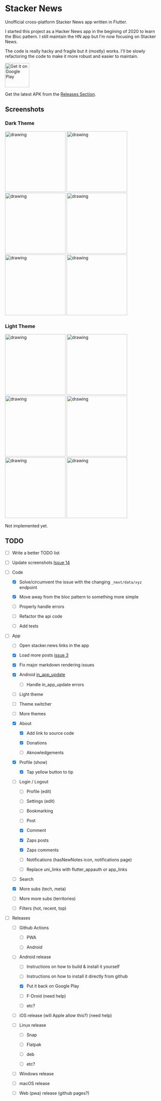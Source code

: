 # Stacker News

Unofficial cross-platform Stacker News app written in Flutter.

I started this project as a Hacker News app in the begining of 2020 to learn the Bloc pattern. I still maintain the HN app but I'm now focusing on Stacker News.

The code is really hacky and fragile but it (mostly) works. I'll be slowly refactoring the code to make it more robust and easier to maintain.

[<img src="https://play.google.com/intl/en_us/badges/images/generic/en-play-badge.png"
     alt="Get it on Google Play"
     height="80">](https://play.google.com/store/apps/details?id=news.stacker.app)

Get the latest APK from the [Releases Section](https://github.com/felipebueno/stacker_news/releases/latest).

## Screenshots

### Dark Theme

<p float="left">
  <img src="./screenshots/dark/top_dark1.jpg" alt="drawing" width="200"/>
  <img src="./screenshots/dark/bitcoin_dark1.jpg" alt="drawing" width="200"/>
  <img src="./screenshots/dark/nostr_dark1.jpg" alt="drawing" width="200"/>
  <img src="./screenshots/dark/jobs_dark1.jpg" alt="drawing" width="200"/>
  <img src="./screenshots/dark/comments_dark2.jpg" alt="drawing" width="200"/>
  <img src="./screenshots/dark/about_dark1.jpg" alt="drawing" width="200"/>
</p>

### Light Theme

<p float="left">
  <img src="./screenshots/light/top_light1.jpg" alt="drawing" width="200"/>
  <img src="./screenshots/light/bitcoin_light1.jpg" alt="drawing" width="200"/>
  <img src="./screenshots/light/nostr_light1.jpg" alt="drawing" width="200"/>
  <img src="./screenshots/light/jobs_light1.jpg" alt="drawing" width="200"/>
  <img src="./screenshots/light/comments_light1.jpg" alt="drawing" width="200"/>
  <img src="./screenshots/light/comments_light2.jpg" alt="drawing" width="200"/>
</p>

Not implemented yet.

## TODO

- [ ] Write a better TODO list

- [ ] Update screenshots [Issue 14](https://github.com/felipebueno/stacker_news/issues/14)

- [ ] Code

  - [x] Solve/circumvent the issue with the changing `_next/data/xyz` endpoint

  - [x] Move away from the bloc pattern to something more simple

  - [ ] Properly handle errors

  - [ ] Refactor the api code

  - [ ] Add tests

- [ ] App

  - [ ] Open stacker.news links in the app

  - [x] Load more posts [issue 3](https://github.com/felipebueno/stacker_news/issues/3)

  - [x] Fix major markdown rendering issues

  - [x] Android [in_app_update](https://pub.dev/packages/in_app_update)

    - [ ] Handle in_app_update errors

  - [ ] Light theme

  - [ ] Theme switcher

  - [ ] More themes

  - [x] About

    - [x] Add link to source code

    - [x] Donations

    - [ ] Aknowledgements

  - [x] Profile (show)

    - [x] Tap yellow button to tip

  - [ ] Login / Logout

    - [ ] Profile (edit)

    - [ ] Settings (edit)

    - [ ] Bookmarking

    - [ ] Post

    - [x] Comment

    - [x] Zaps posts

    - [x] Zaps comments

    - [ ] Notifications (hasNewNotes icon, notifications page)

    - [ ] Replace uni_links with flutter_appauth or app_links

  - [ ] Search

  - [x] More subs (tech, meta)

  - [ ] More more subs (territories)

  - [ ] Filters (hot, recent, top)

- [ ] Releases

  - [ ] Github Actions

    - [ ] PWA

    - [ ] Android

  - [ ] Android release

    - [ ] Instructions on how to build & install it yourself

    - [ ] Instructions on how to install it directly from github

    - [x] Put it back on Google Play

    - [ ] F-Droid (need help)

    - [ ] etc?

  - [ ] iOS release (will Apple allow this?) (need help)

  - [ ] Linux release

    - [ ] Snap

    - [ ] Flatpak

    - [ ] deb

    - [ ] etc?

  - [ ] Windows release

  - [ ] macOS release

  - [ ] Web (pwa) release (github pages?)
